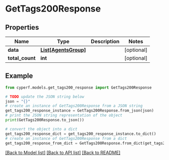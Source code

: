 # GetTags200Response


## Properties

Name | Type | Description | Notes
------------ | ------------- | ------------- | -------------
**data** | [**List[AgentsGroup]**](AgentsGroup.md) |  | [optional] 
**total_count** | **int** |  | [optional] 

## Example

```python
from cyperf.models.get_tags200_response import GetTags200Response

# TODO update the JSON string below
json = "{}"
# create an instance of GetTags200Response from a JSON string
get_tags200_response_instance = GetTags200Response.from_json(json)
# print the JSON string representation of the object
print(GetTags200Response.to_json())

# convert the object into a dict
get_tags200_response_dict = get_tags200_response_instance.to_dict()
# create an instance of GetTags200Response from a dict
get_tags200_response_from_dict = GetTags200Response.from_dict(get_tags200_response_dict)
```
[[Back to Model list]](../README.md#documentation-for-models) [[Back to API list]](../README.md#documentation-for-api-endpoints) [[Back to README]](../README.md)


